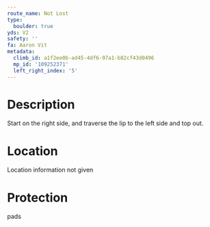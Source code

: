 ```yaml
---
route_name: Not Lost
type:
  boulder: true
yds: V2
safety: ''
fa: Aaron Vit
metadata:
  climb_id: a1f2ee0b-ad45-4df6-97a1-b82cf43d0496
  mp_id: '109252371'
  left_right_index: '5'
---
```

# Description
Start on the right side, and traverse the lip to the left side and top out.

# Location
Location information not given

# Protection
pads
